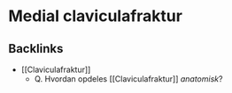 # Medial claviculafraktur

## Backlinks
* [[Claviculafraktur]]
	* Q. Hvordan opdeles [[Claviculafraktur]] *anatomisk*?

<!-- {BearID:B463A575-B1A7-417D-81DF-A60A1A143CA3-7035-0000236405EAB0C2} -->
